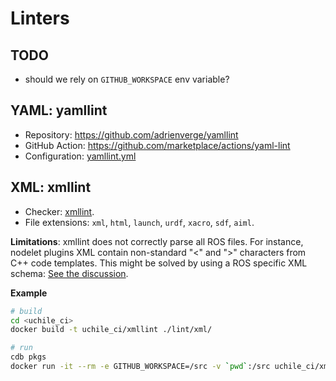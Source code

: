 # Linters

## TODO

- should we rely on `GITHUB_WORKSPACE` env variable?

## YAML: yamllint

- Repository: https://github.com/adrienverge/yamllint
- GitHub Action: https://github.com/marketplace/actions/yaml-lint
- Configuration: [yamllint.yml](yamllint.yml)

## XML: xmllint

- Checker: [xmllint](http://xmlsoft.org/xmllint.html).
- File extensions: `xml`, `html`, `launch`, `urdf`,  `xacro`, `sdf`, `aiml`.

**Limitations**: xmllint does not correctly parse all ROS files. For instance, nodelet plugins XML contain non-standard "<" and ">" characters from C++ code templates. This might be solved by using a ROS specific XML schema: [See the discussion](https://github.com/ros/ros_comm/issues/455).

**Example**
```bash
# build
cd <uchile_ci>
docker build -t uchile_ci/xmllint ./lint/xml/

# run
cdb pkgs
docker run -it --rm -e GITHUB_WORKSPACE=/src -v `pwd`:/src uchile_ci/xmllint
```
